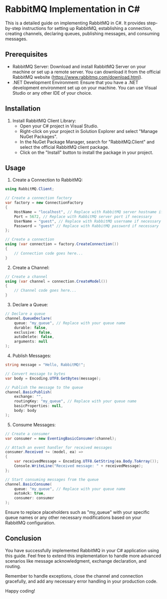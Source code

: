 # RabbitMQ Implementation in C#

This is a detailed guide on implementing RabbitMQ in C#. It provides step-by-step instructions for setting up RabbitMQ, establishing a connection, creating channels, declaring queues, publishing messages, and consuming messages.

## Prerequisites

- RabbitMQ Server: Download and install RabbitMQ Server on your machine or set up a remote server. You can download it from the official RabbitMQ website (https://www.rabbitmq.com/download.html).
- .NET Development Environment: Ensure that you have a .NET development environment set up on your machine. You can use Visual Studio or any other IDE of your choice.

## Installation

1. Install RabbitMQ Client Library:
   - Open your C# project in Visual Studio.
   - Right-click on your project in Solution Explorer and select "Manage NuGet Packages".
   - In the NuGet Package Manager, search for "RabbitMQ.Client" and select the official RabbitMQ client package.
   - Click on the "Install" button to install the package in your project.

## Usage

1. Create a Connection to RabbitMQ:
```csharp
using RabbitMQ.Client;

// Create a connection factory
var factory = new ConnectionFactory
{
    HostName = "localhost", // Replace with RabbitMQ server hostname if necessary
    Port = 5672, // Replace with RabbitMQ server port if necessary
    UserName = "guest", // Replace with RabbitMQ username if necessary
    Password = "guest" // Replace with RabbitMQ password if necessary
};

// Create a connection
using (var connection = factory.CreateConnection())
{
    // Connection code goes here...
}
```

2. Create a Channel:
```csharp
// Create a channel
using (var channel = connection.CreateModel())
{
    // Channel code goes here...
}
```

3. Declare a Queue:
```csharp
// Declare a queue
channel.QueueDeclare(
    queue: "my_queue", // Replace with your queue name
    durable: false,
    exclusive: false,
    autoDelete: false,
    arguments: null
);
```

4. Publish Messages:
```csharp
string message = "Hello, RabbitMQ!";

// Convert message to bytes
var body = Encoding.UTF8.GetBytes(message);

// Publish the message to the queue
channel.BasicPublish(
    exchange: "",
    routingKey: "my_queue", // Replace with your queue name
    basicProperties: null,
    body: body
);
```

5. Consume Messages:
```csharp
// Create a consumer
var consumer = new EventingBasicConsumer(channel);

// Attach an event handler for received messages
consumer.Received += (model, ea) =>
{
    var receivedMessage = Encoding.UTF8.GetString(ea.Body.ToArray());
    Console.WriteLine("Received message: " + receivedMessage);
};

// Start consuming messages from the queue
channel.BasicConsume(
    queue: "my_queue", // Replace with your queue name
    autoAck: true,
    consumer: consumer
);
```

Ensure to replace placeholders such as "my_queue" with your specific queue names or any other necessary modifications based on your RabbitMQ configuration.

## Conclusion

You have successfully implemented RabbitMQ in your C# application using this guide. Feel free to extend this implementation to handle more advanced scenarios like message acknowledgment, exchange declaration, and routing.

Remember to handle exceptions, close the channel and connection gracefully, and add any necessary error handling in your production code.

Happy coding!
```